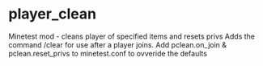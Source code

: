 # player_clean
Minetest mod - cleans player of specified items and resets privs
Adds the command /clear <player> for use after a player joins.
Add pclean.on_join & pclean.reset_privs to minetest.conf to
ovveride the defaults
